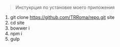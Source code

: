> Инстукрция по установке моего приложения

1. git clone https://github.com/TRRoma/repo.git site
2. cd site
3. bowwer i
4. npm i
5. gulp